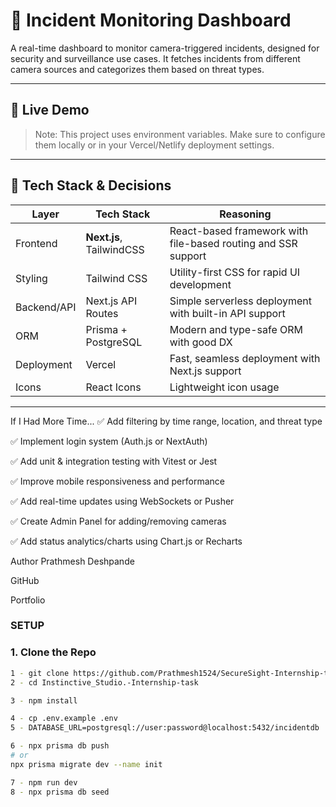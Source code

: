 # 🚨 Incident Monitoring Dashboard

A real-time dashboard to monitor camera-triggered incidents, designed for security and surveillance use cases. It fetches incidents from different camera sources and categorizes them based on threat types.

---

## 🔗 Live Demo

> Note: This project uses environment variables. Make sure to configure them locally or in your Vercel/Netlify deployment settings.

---

## 🧠 Tech Stack & Decisions

| Layer         | Tech Stack             | Reasoning                                                      |
|--------------|------------------------|----------------------------------------------------------------|
| Frontend     | **Next.js**, TailwindCSS | React-based framework with file-based routing and SSR support |
| Styling      | Tailwind CSS           | Utility-first CSS for rapid UI development                    |
| Backend/API  | Next.js API Routes     | Simple serverless deployment with built-in API support         |
| ORM          | Prisma + PostgreSQL    | Modern and type-safe ORM with good DX                         |
| Deployment   | Vercel                 | Fast, seamless deployment with Next.js support                |
| Icons        | React Icons            | Lightweight icon usage                                         |

---


 If I Had More Time...
✅ Add filtering by time range, location, and threat type

✅ Implement login system (Auth.js or NextAuth)

✅ Add unit & integration testing with Vitest or Jest

✅ Improve mobile responsiveness and performance

✅ Add real-time updates using WebSockets or Pusher

✅ Create Admin Panel for adding/removing cameras

✅ Add status analytics/charts using Chart.js or Recharts


 Author
Prathmesh Deshpande

GitHub

Portfolio

### SETUP
### 1. Clone the Repo

```bash
1 - git clone https://github.com/Prathmesh1524/SecureSight-Internship-task.git
2 - cd Instinctive_Studio.-Internship-task

3 - npm install

4 - cp .env.example .env
5 - DATABASE_URL=postgresql://user:password@localhost:5432/incidentdb

6 - npx prisma db push
# or
npx prisma migrate dev --name init

7 - npm run dev
8 - npx prisma db seed



